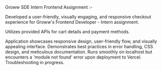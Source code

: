 Groww SDE Intern Frontend Assignment :-

Developed a user-friendly, visually engaging, and responsive checkout experience for Groww's Frontend Developer - Intern assignment.

Utilizes provided APIs for cart details and payment methods.

Application showcases responsive design, user-friendly flow, and visually appealing interface. Demonstrates best practices in error handling, CSS design, and meticulous documentation. Runs smoothly on localhost but encounters a 'module not found' error upon deployment to Vercel. Troubleshooting in progress.
